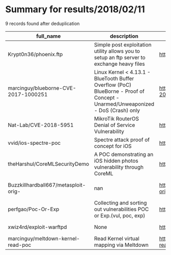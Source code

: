 
# Summary for results/2018/02/11
    
9 records found after deduplication

| full_name | description | html_url | matched_list | matched_count | pushed_at | size | stargazers_count | language | forks_count | vul_ids |
|--------------------------------------|--------------------------------------------------------------------------------------------------------------------------------|---------------------------------------------------------|----------------------------------|-----------------|---------------------------|--------|--------------------|------------|---------------|----------------------|
| Krypt0n36/phoenix.ftp | Simple post exploitation utility allows you to setup an ftp server to exchange heavy files | https://github.com/Krypt0n36/phoenix.ftp | ['exploit'] | 1 | 2018-02-11 10:31:10+00:00 | 18162 | 2 | Python | 1 | [] |
| marcinguy/blueborne-CVE-2017-1000251 | Linux Kernel < 4.13.1 - BlueTooth Buffer Overflow (PoC) BlueBorne - Proof of Concept - Unarmed/Unweaponized - DoS (Crash) only | https://github.com/marcinguy/blueborne-CVE-2017-1000251 | ['cve poc', 'cve-2'] | 2 | 2018-02-11 18:25:40+00:00 | 46 | 5 | C | 2 | ['CVE-2017-1000251'] |
| Nat-Lab/CVE-2018-5951 | MikroTik RouterOS Denial of Service Vulnerability | https://github.com/Nat-Lab/CVE-2018-5951 | ['cve-2'] | 1 | 2018-02-11 06:51:29+00:00 | 2 | 7 | C | 7 | ['CVE-2018-5951'] |
| vvid/ios-spectre-poc | Spectre attack proof of concept for iOS | https://github.com/vvid/ios-spectre-poc | ['attack poc'] | 1 | 2018-02-11 08:36:20+00:00 | 18 | 0 | C | 0 | [] |
| theHarshul/CoreMLSecurityDemo | A POC demonstrating an iOS hidden photos vulnerability through CoreML | https://github.com/theHarshul/CoreMLSecurityDemo | ['vulnerability poc'] | 1 | 2018-02-11 18:39:34+00:00 | 824 | 2 | Swift | 1 | [] |
| Buzzkillhardball667/metasploit-orig- | nan | https://github.com/Buzzkillhardball667/metasploit-orig- | ['metasploit module OR payload'] | 1 | 2018-02-11 09:25:04+00:00 | 215377 | 0 | HTML | 0 | [] |
| perfgao/Poc-Or-Exp | Collecting and sorting out vulnerabilities POC or Exp.(vul, poc, exp) | https://github.com/perfgao/Poc-Or-Exp | ['vulnerability poc'] | 1 | 2018-02-11 09:49:15+00:00 | 2 | 0 | Python | 0 | [] |
| xwiz4rd/exploit-warftpd | None | https://github.com/xwiz4rd/exploit-warftpd | ['exploit'] | 1 | 2018-02-11 16:18:23+00:00 | 3 | 1 | Python | 0 | [] |
| marcinguy/meltdown-kernel-read-poc | Read Kernel virtual mapping via Meltdown | https://github.com/marcinguy/meltdown-kernel-read-poc | ['exploit'] | 1 | 2018-02-11 17:48:42+00:00 | 360 | 9 | | 1 | [] |
